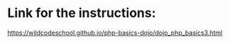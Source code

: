 <h1>Link for the instructions:</h1>

https://wildcodeschool.github.io/php-basics-dojo/dojo_php_basics3.html
